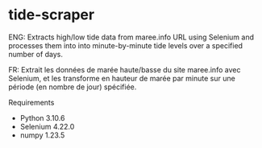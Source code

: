 # tide-scraper

ENG:
Extracts high/low tide data from maree.info URL using Selenium and processes them into into minute-by-minute tide levels over a specified number of days.

FR:
Extrait les données de marée haute/basse du site maree.info avec Selenium, et les transforme en hauteur de marée par minute sur une période (en nombre de jour) spécifiée.

Requirements
- Python 3.10.6
- Selenium 4.22.0
- numpy 1.23.5


